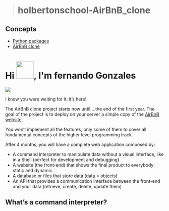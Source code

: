> # holbertonschool-AirBnB_clone

## Concepts

- [Python packages](https://intranet.hbtn.io/concepts/66)
- [AirBnB clone](https://intranet.hbtn.io/concepts/74)

<h1 align="left">Hi <img src="https://drive.google.com/file/d/1nlZpnD4O4sFrVm_RXBXpy1v38dP6vS4K/view?usp=sharing" width="55px" height="55px">, I'm fernando Gonzales</h1>

![](https://drive.google.com/file/d/1nlZpnD4O4sFrVm_RXBXpy1v38dP6vS4K/view?usp=sharing)

I know you were waiting for it: it’s here!

The AirBnB clone project starts now until… the end of the first year. The goal of the project is to deploy on your server a simple copy of the [AirBnB website](https://www.airbnb.com/).

You won’t implement all the features, only some of them to cover all fundamental concepts of the higher level programming track.

After 4 months, you will have a complete web application composed by:

- A command interpreter to manipulate data without a visual interface, like in a Shell (perfect for development and debugging)
- A website (the front-end) that shows the final product to everybody: static and dynamic
- A database or files that store data (data = objects)
- An API that provides a communication interface between the front-end and your data (retrieve, create, delete, update them)

## What’s a command interpreter?
